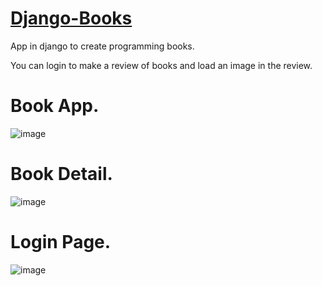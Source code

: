 # [Django-Books](https://github.com/Geeorgge/Django-Books)
App in django to create programming books.

You can login to make a review of books and
load an image in the review.


# Book App.
![image](bookstore/assets/images/books.png)


# Book Detail.
![image](bookstore/assets/images/2.png)


# Login Page.
![image](bookstore/assets/images/3.png)
